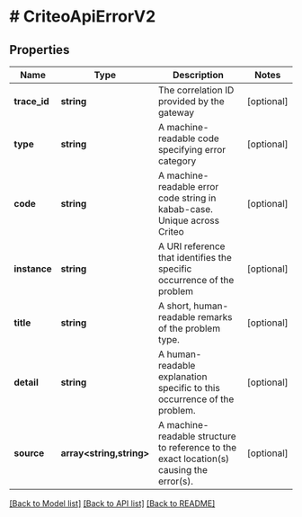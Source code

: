 # # CriteoApiErrorV2

## Properties

Name | Type | Description | Notes
------------ | ------------- | ------------- | -------------
**trace_id** | **string** | The correlation ID provided by the gateway | [optional]
**type** | **string** | A machine-readable code specifying error category | [optional]
**code** | **string** | A machine-readable error code string in kabab-case. Unique across Criteo | [optional]
**instance** | **string** | A URI reference that identifies the specific occurrence of the problem | [optional]
**title** | **string** | A short, human-readable remarks of the problem type. | [optional]
**detail** | **string** | A human-readable explanation specific to this occurrence of the problem. | [optional]
**source** | **array<string,string>** | A machine-readable structure to reference to the exact location(s) causing the error(s). | [optional]

[[Back to Model list]](../../README.md#models) [[Back to API list]](../../README.md#endpoints) [[Back to README]](../../README.md)
